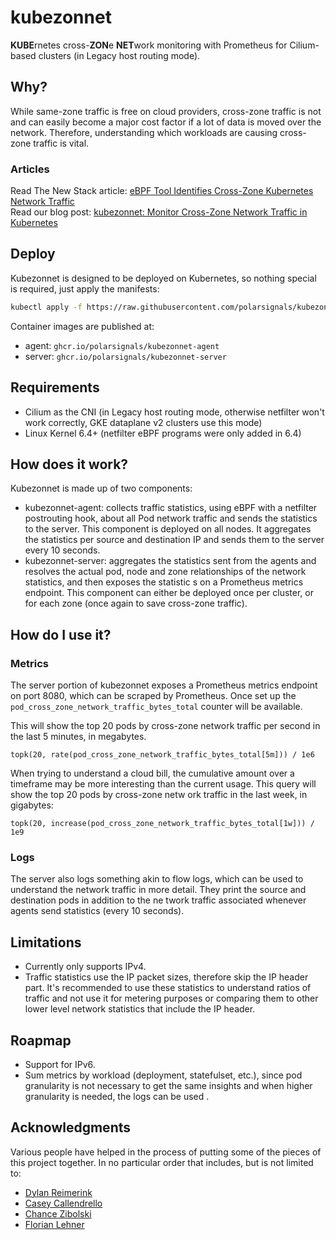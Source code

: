 # kubezonnet

**KUBE**rnetes cross-**ZON**e **NET**work monitoring with Prometheus for Cilium-based clusters (in Legacy host routing mode).

## Why?

While same-zone traffic is free on cloud providers, cross-zone traffic is not and can easily become a major cost factor if a lot of data is moved over the network. Therefore, understanding which workloads are causing cross-zone traffic is vital.

### Articles

Read The New Stack article: [eBPF Tool Identifies Cross-Zone Kubernetes Network Traffic](https://thenewstack.io/ebpf-tool-identifies-cross-zone-kubernetes-network-traffic/)  
Read our blog post: [kubezonnet: Monitor Cross-Zone Network Traffic in Kubernetes](https://www.polarsignals.com/blog/posts/2025/01/09/introducing-kubezonnet)

## Deploy

Kubezonnet is designed to be deployed on Kubernetes, so nothing special is required, just apply the manifests:

```bash
kubectl apply -f https://raw.githubusercontent.com/polarsignals/kubezonnet/refs/heads/main/deploy/kubezonnet.yaml
```

Container images are published at:
* agent: `ghcr.io/polarsignals/kubezonnet-agent`
* server: `ghcr.io/polarsignals/kubezonnet-server`

## Requirements

* Cilium as the CNI (in Legacy host routing mode, otherwise netfilter won't work correctly, GKE dataplane v2 clusters use this mode)
* Linux Kernel 6.4+ (netfilter eBPF programs were only added in 6.4)

## How does it work?

Kubezonnet is made up of two components:

* kubezonnet-agent: collects traffic statistics, using eBPF with a netfilter postrouting hook, about all Pod network traffic and sends the statistics to the server. This component is
 deployed on all nodes. It aggregates the statistics per source and destination IP and sends them to the server every 10 seconds.
* kubezonnet-server: aggregates the statistics sent from the agents and resolves the actual pod, node and zone relationships of the network statistics, and then exposes the statistic
s on a Prometheus metrics endpoint. This component can either be deployed once per cluster, or for each zone (once again to save cross-zone traffic).

## How do I use it?

### Metrics

The server portion of kubezonnet exposes a Prometheus metrics endpoint on port 8080, which can be scraped by Prometheus. Once set up the `pod_cross_zone_network_traffic_bytes_total`
counter will be available.

This will show the top 20 pods by cross-zone network traffic per second in the last 5 minutes, in megabytes.

```promql
topk(20, rate(pod_cross_zone_network_traffic_bytes_total[5m])) / 1e6
```

When trying to understand a cloud bill, the cumulative amount over a timeframe may be more interesting than the current usage. This query will show the top 20 pods by cross-zone netw
ork traffic in the last week, in gigabytes:

```promql
topk(20, increase(pod_cross_zone_network_traffic_bytes_total[1w])) / 1e9
```

### Logs

The server also logs something akin to flow logs, which can be used to understand the network traffic in more detail. They print the source and destination pods in addition to the ne
twork traffic associated whenever agents send statistics (every 10 seconds).

## Limitations

* Currently only supports IPv4.
* Traffic statistics use the IP packet sizes, therefore skip the IP header part. It's recommended to use these statistics to understand ratios of traffic and not use it for metering purposes or comparing them to other lower level network statistics that include the IP header.

## Roapmap

* Support for IPv6.
* Sum metrics by workload (deployment, statefulset, etc.), since pod granularity is not necessary to get the same insights and when higher granularity is needed, the logs can be used
.

## Acknowledgments

Various people have helped in the process of putting some of the pieces of this project together. In no particular order that includes, but is not limited to:

* [Dylan Reimerink](https://github.com/dylandreimerink)
* [Casey Callendrello](https://github.com/squeed)
* [Chance Zibolski](https://github.com/chancez)
* [Florian Lehner](https://github.com/florianl)
